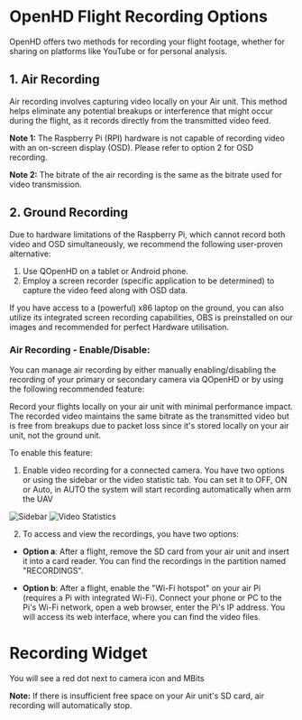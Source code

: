 # OpenHD Flight Recording Options

OpenHD offers two methods for recording your flight footage, whether for sharing on platforms like YouTube or for personal analysis.

## 1. Air Recording

Air recording involves capturing video locally on your Air unit. This method helps eliminate any potential breakups or interference that might occur during the flight, as it records directly from the transmitted video feed.

**Note 1:** The Raspberry Pi (RPI) hardware is not capable of recording video with an on-screen display (OSD). Please refer to option 2 for OSD recording.

**Note 2:** The bitrate of the air recording is the same as the bitrate used for video transmission.

## 2. Ground Recording

Due to hardware limitations of the Raspberry Pi, which cannot record both video and OSD simultaneously, we recommend the following user-proven alternative:

1. Use QOpenHD on a tablet or Android phone.
2. Employ a screen recorder (specific application to be determined) to capture the video feed along with OSD data.

If you have access to a (powerful) x86 laptop on the ground, you can also utilize its integrated screen recording capabilities, OBS is preinstalled on our images and recommended for perfect Hardware utilisation.

### Air Recording - Enable/Disable:

You can manage air recording by either manually enabling/disabling the recording of your primary or secondary camera via QOpenHD or by using the following recommended feature:

Record your flights locally on your air unit with minimal performance impact. The recorded video maintains the same bitrate as the transmitted video but is free from breakups due to packet loss since it's stored locally on your air unit, not the ground unit.

To enable this feature:

1. Enable video recording for a connected camera. You have two options or using the sidebar or the video statistic tab.
You can set it to OFF, ON or Auto, in AUTO the system will start recording automatically when arm the UAV

![Sidebar](/img/assets/air_recording.jpg)
![Video Statistics](/img/assets/statistics_video.jpg)

2. To access and view the recordings, you have two options:

- **Option a**: After a flight, remove the SD card from your air unit and insert it into a card reader. You can find the recordings in the partition named "RECORDINGS".


- **Option b**: After a flight, enable the "Wi-Fi hotspot" on your air Pi (requires a Pi with integrated Wi-Fi). Connect your phone or PC to the Pi's Wi-Fi network, open a web browser, enter the Pi's IP address. You will access its web interface, where you can find the video files.

# Recording Widget

You will see a red dot next to camera icon and MBits

**Note:** If there is insufficient free space on your Air unit's SD card, air recording will automatically stop.